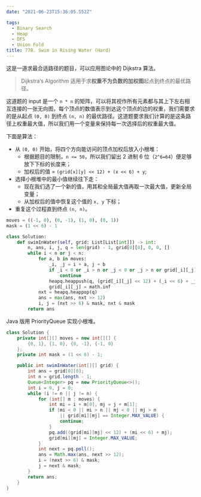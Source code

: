 ```yaml
---
date: "2021-06-23T15:36:05.552Z"

tags:
  - Binary Search
  - Heap
  - DFS
  - Union Fold
title: 778. Swim in Rising Water (Hard)
---
```


这是一道求最合适路径的题目，可以应用图论中的 Dijkstra 算法。

> Dijkstra‘s Algorithm 适用于求**权重不为负数的加权图**起点到终点的最优路径。

这道题的 input 是一个 `n * n` 的矩阵，可以将其视作所有元素都与其上下左右相互连接的一张无向图，每个顶点的数值表示到达这个顶点的边的权重，我们需要求的是从起点 `(0, 0)` 到终点 `(n, n)` 的最优路径。这道题要求我们计算的是这条路径上权重最大值，所以我们用一个变量来保持每一次选择后的权重最大值。

下面是算法：

- 从 `(0, 0)` 开始，将四个方向能访问的顶点加权后放入小根堆：
  - 根据题目的限制，`n <= 50`，所以我们留出 2 进制 6 位（`2^6=64`）便足够放下下标的长度来；
  - 加权后的值 = `(grid[x][y] << 12) + (x << 6) + y`;
- 选择小根堆中的最小值继续往下走：
  - 现在我们选了一个新的值，用其和全局最大值再取一次最大值，更新全局变量；
  - 从加权后的值中恢复这个值的 `x, y` 下标；
- 重复这个过程直到终点 `(n, n)`。

```python
moves = ((-1, 0), (0, -1), (1, 0), (0, 1))
mask = (1 << 6) - 1

class Solution:
    def swimInWater(self, grid: List[List[int]]) -> int:
        n, ans, i, j, q = len(grid) - 1, grid[0][0], 0, 0, []
        while i < n or j < n:
            for a, b in moves:
                _i, _j = i + a, j + b
                if _i < 0 or _i > n or _j < 0 or _j > n or grid[_i][_j] == math.inf:
                    continue
                heapq.heappush(q, (grid[_i][_j] << 12) + (_i << 6) + _j)
                grid[_i][_j] = math.inf
            nxt = heapq.heappop(q)
            ans = max(ans, nxt >> 12)
            i, j = (nxt >> 6) & mask, nxt & mask
        return ans
```

Java 版用 PriorityQueue 实现小根堆。

```java
class Solution {
    private int[][] moves = new int[][] {
        {0, 1}, {1, 0}, {0, -1}, {-1, 0}
    };
    private int mask = (1 << 6) - 1;

    public int swimInWater(int[][] grid) {
        int ans = grid[0][0];
        int n = grid.length - 1;
        Queue<Integer> pq = new PriorityQueue<>();
        int i = 0, j = 0;
        while (i != n || j != n) {
            for (int[] m : moves) {
                int mi = i + m[0], mj = j + m[1];
                if (mi < 0 || mi > n || mj < 0 || mj > n
                    || grid[mi][mj] == Integer.MAX_VALUE) {
                    continue;
                }
                pq.add((grid[mi][mj] << 12) + (mi << 6) + mj);
                grid[mi][mj] = Integer.MAX_VALUE;
            }
            int next = pq.poll();
            ans = Math.max(ans, next >> 12);
            i = (next >> 6) & mask;
            j = next & mask;
        }
        return ans;
    }
}
```
